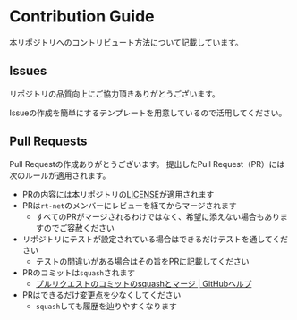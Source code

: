 # Contribution Guide

本リポジトリへのコントリビュート方法について記載しています。

## Issues

リポジトリの品質向上にご協力頂きありがとうございます。

Issueの作成を簡単にするテンプレートを用意しているので活用してください。

## Pull Requests

Pull Requestの作成ありがとうございます。
提出したPull Request（PR）には次のルールが適用されます。

- PRの内容には本リポジトリの[LICENSE](./LICENSE)が適用されます
- PRは`rt-net`のメンバーにレビューを経てからマージされます
    - すべてのPRがマージされるわけではなく、希望に添えない場合もありますのでご容赦ください
- リポジトリにテストが設定されている場合はできるだけテストを通してください
  - テストの間違いがある場合はその旨をPRに記載してください
- PRのコミットは`squash`されます
  - [プルリクエストのコミットのsquashとマージ | GitHubヘルプ](https://help.github.com/ja/github/collaborating-with-issues-and-pull-requests/about-pull-request-merges#squash-and-merge-your-pull-request-commits)
- PRはできるだけ変更点を少なくしてください
  - `squash`しても履歴を辿りやすくなります
